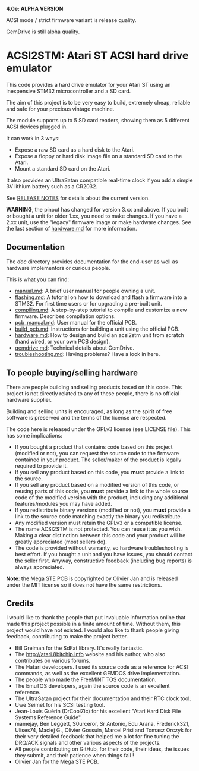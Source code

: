 **4.0e: ALPHA VERSION**

ACSI mode / strict firmware variant is release quality.

GemDrive is still alpha quality.

ACSI2STM: Atari ST ACSI hard drive emulator
===========================================

This code provides a hard drive emulator for your Atari ST using an inexpensive
STM32 microcontroller and a SD card.

The aim of this project is to be very easy to build, extremely cheap, reliable
and safe for your precious vintage machine.

The module supports up to 5 SD card readers, showing them as 5 different ACSI
devices plugged in.

It can work in 3 ways:
 * Expose a raw SD card as a hard disk to the Atari.
 * Expose a floppy or hard disk image file on a standard SD card to the Atari.
 * Mount a standard SD card on the Atari.

It also provides an UltraSatan compatible real-time clock if you add a simple
3V lithium battery such as a CR2032.

See [RELEASE NOTES](release_notes.md) for details about the current version.

**WARNING**, the pinout has changed for version 3.xx and above. If you built or
bought a unit for older 1.xx, you need to make changes. If you have a 2.xx unit,
use the "legacy" firmware image or make hardware changes. See the last section
of [hardware.md](doc/hardware.md) for more information.


Documentation
-------------

The *doc* directory provides documentation for the end-user as well as hardware
implementors or curious people.

This is what you can find:

 * [manual.md](doc/manual.md): A brief user manual for people owning a unit.
 * [flashing.md](doc/flashing.md): A tutorial on how to download and flash a
   firmware into a STM32. For first time users or for upgrading a pre-built
   unit.
 * [compiling.md](doc/compiling.md): A step-by-step tutorial to compile and
   customize a new firmware. Describes compilation options.
 * [pcb_manual.md](doc/pcb_manual.md): User manual for the official PCB.
 * [build_pcb.md](doc/build_pcb.md): Instructions for building a unit using
   the official PCB.
 * [hardware.md](doc/hardware.md): How to design and build an acsi2stm unit
   from scratch (hand wired, or your own PCB design).
 * [gemdrive.md](doc/gemdrive.md): Technical details about GemDrive.
 * [troubleshooting.md](doc/troubleshooting.md): Having problems? Have a look
   in here.


To people buying/selling hardware
---------------------------------

There are people building and selling products based on this code. This project
is not directly related to any of these people, there is no official hardware
supplier.

Building and selling units is encouraged, as long as the spirit of free software
is preserved and the terms of the license are respected.

The code here is released under the GPLv3 license (see LICENSE file). This has
some implications:

 * If you bought a product that contains code based on this project (modified or
   not), you can request the source code to the firmware contained in your
   product. The seller/maker of the product is legally required to provide it.
 * If you sell any product based on this code, you **must** provide a link to
   the source.
 * If you sell any product based on a modified version of this code, or reusing
   parts of this code, you **must** provide a link to the whole source code of
   the modified version with the product, including any additional
   features/modules you may have added.
 * If you redistribute binary versions (modified or not), you **must** provide a
   link to the source code matching exactly the binary you redistribute.
 * Any modified version must retain the GPLv3 or a compatible license.
 * The name ACSI2STM is not protected. You can reuse it as you wish. Making a
   clear distinction between this code and your product will be greatly
   appreciated (most sellers do).
 * The code is provided without warranty, so hardware troubleshooting is best
   effort. If you bought a unit and you have issues, you should contact the
   seller first. Anyway, constructive feedback (including bug reports) is always
   appreciated.

**Note**: the Mega STE PCB is copyrighted by Olivier Jan and is released under
the MIT license so it does not have the same restrictions.


Credits
-------

I would like to thank the people that put invaluable information online that
made this project possible in a finite amount of time. Without them, this
project would have not existed. I would also like to thank people giving
feedback, contributing to make the project better.

 * Bill Greiman for the SdFat library. It's really fantastic.
 * The http://atari.8bitchip.info website and his author, who also contributes
   on various forums.
 * The Hatari developpers. I used its source code as a reference for ACSI
   commands, as well as the excellent GEMDOS drive implementation.
 * The people who made the FreeMiNT TOS documentation.
 * The EmuTOS developers, again the source code is an excellent reference.
 * The UltraSatan project for their documentation and their RTC clock tool.
 * Uwe Seimet for his SCSI testing tool.
 * Jean-Louis Guérin (DrCoolZic) for his excellent "Atari Hard Disk File Systems
   Reference Guide".
 * mamejay, Ben Leggett, S0urceror, Sr Antonio, Edu Arana, Frederick321,
   Ulises74, Maciej G., Olivier Gossuin, Marcel Prisi and Tomasz Orczyk for
   their very detailed feedback that helped me a lot for fine tuning the DRQ/ACK
   signals and other various aspects of the projects.
 * All people contributing on GitHub, for their code, their ideas, the issues
   they submit, and their patience when things fail !
 * Olivier Jan for the Mega STE PCB.
